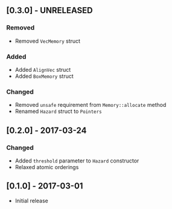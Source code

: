 ## [0.3.0] - UNRELEASED

### Removed
- Removed `VecMemory` struct

### Added
- Added `AlignVec` struct
- Added `BoxMemory` struct

### Changed
- Removed `unsafe` requirement from `Memory::allocate` method
- Renamed `Hazard` struct to `Pointers`

## [0.2.0] - 2017-03-24

### Changed
- Added `threshold` parameter to `Hazard` constructor
- Relaxed atomic orderings

## [0.1.0] - 2017-03-01
- Initial release
